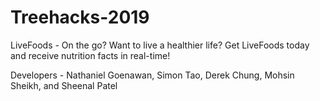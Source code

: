 # Treehacks-2019
LiveFoods - On the go? Want to live a healthier life? Get LiveFoods today and receive nutrition facts in real-time!

Developers - Nathaniel Goenawan, Simon Tao, Derek Chung, Mohsin Sheikh, and Sheenal Patel
